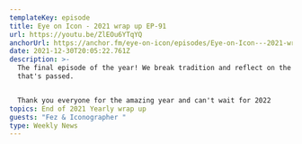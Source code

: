 ```yaml
---
templateKey: episode
title: Eye on Icon - 2021 wrap up EP-91
url: https://youtu.be/ZlEOu6YTqYQ
anchorUrl: https://anchor.fm/eye-on-icon/episodes/Eye-on-Icon---2021-wrap-up-EP-91-e1cbdii/a-a75tt2e
date: 2021-12-30T20:05:22.761Z
description: >-
  The final episode of the year! We break tradition and reflect on the year
  that's passed.


  Thank you everyone for the amazing year and can't wait for 2022
topics: End of 2021 Yearly wrap up
guests: "Fez & Iconographer "
type: Weekly News
---
```

